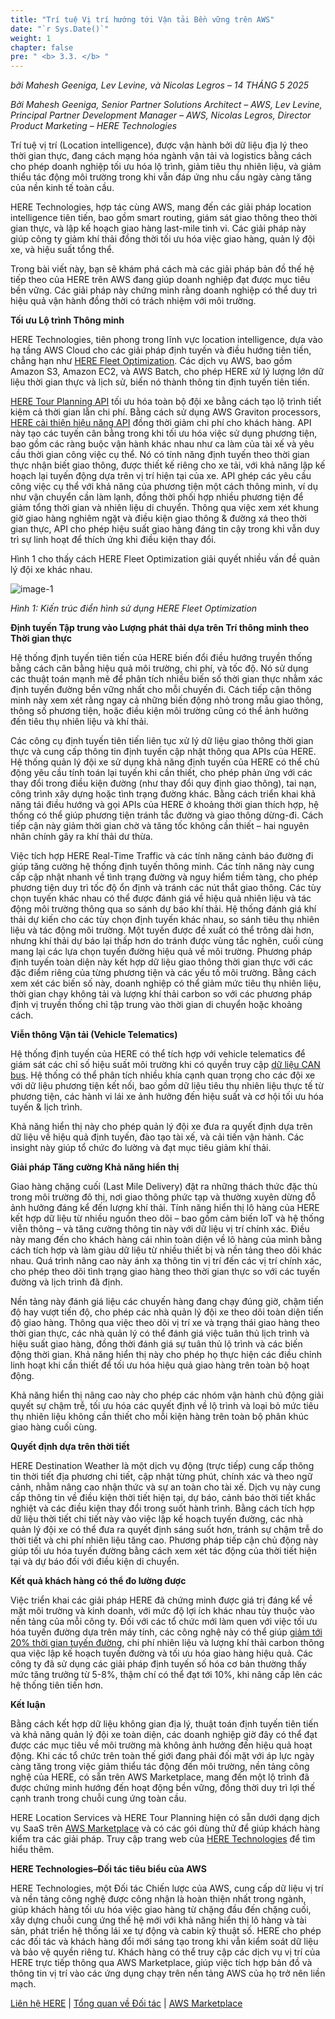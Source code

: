 ```yaml
---
title: "Trí tuệ Vị trí hướng tới Vận tải Bền vững trên AWS"
date: "`r Sys.Date()`"
weight: 1
chapter: false
pre: " <b> 3.3. </b> "
---
```


*bởi Mahesh Geeniga, Lev Levine, và Nicolas Legros – 14 THÁNG 5 2025*

*Bởi Mahesh Geeniga, Senior Partner Solutions Architect – AWS, Lev Levine, Principal Partner Development Manager – AWS, Nicolas Legros, Director Product Marketing – HERE Technologies*

Trí tuệ vị trí (Location intelligence), được vận hành bởi dữ liệu địa lý theo thời gian thực, đang cách mạng hóa ngành vận tải và logistics bằng cách cho phép doanh nghiệp tối ưu hóa lộ trình, giảm tiêu thụ nhiên liệu, và giảm thiểu tác động môi trường trong khi vẫn đáp ứng nhu cầu ngày càng tăng của nền kinh tế toàn cầu.

HERE Technologies, hợp tác cùng AWS, mang đến các giải pháp location intelligence tiên tiến, bao gồm smart routing, giám sát giao thông theo thời gian thực, và lập kế hoạch giao hàng last-mile tinh vi. Các giải pháp này giúp công ty giảm khí thải đồng thời tối ưu hóa việc giao hàng, quản lý đội xe, và hiệu suất tổng thể.

Trong bài viết này, bạn sẽ khám phá cách mà các giải pháp bản đồ thế hệ tiếp theo của HERE trên AWS đang giúp doanh nghiệp đạt được mục tiêu bền vững. Các giải pháp này chứng minh rằng doanh nghiệp có thể duy trì hiệu quả vận hành đồng thời có trách nhiệm với môi trường.

**Tối ưu Lộ trình Thông minh**

HERE Technologies, tiên phong trong lĩnh vực location intelligence, dựa vào hạ tầng AWS Cloud cho các giải pháp định tuyến và điều hướng tiên tiến, chẳng hạn như [HERE Fleet Optimization](https://aws.amazon.com/marketplace/seller-profile?id=cc033bc0-fe05-4d79-ba58-9a132b1fe9d3). Các dịch vụ AWS, bao gồm Amazon S3, Amazon EC2, và AWS Batch, cho phép HERE xử lý lượng lớn dữ liệu thời gian thực và lịch sử, biến nó thành thông tin định tuyến tiên tiến.

[HERE Tour Planning API](https://aws.amazon.com/marketplace/pp/prodview-izb3zaa6bhepo) tối ưu hóa toàn bộ đội xe bằng cách tạo lộ trình tiết kiệm cả thời gian lẫn chi phí. Bằng cách sử dụng AWS Graviton processors, [HERE cải thiện hiệu năng API](https://aws.amazon.com/solutions/case-studies/here-technologies-case-study/) đồng thời giảm chi phí cho khách hàng. API này tạo các tuyến cân bằng trong khi tối ưu hóa việc sử dụng phương tiện, bao gồm các ràng buộc vận hành khác nhau như ca làm của tài xế và yêu cầu thời gian công việc cụ thể. Nó có tính năng định tuyến theo thời gian thực nhận biết giao thông, được thiết kế riêng cho xe tải, với khả năng lập kế hoạch lại tuyến động dựa trên vị trí hiện tại của xe. API ghép các yêu cầu công việc cụ thể với khả năng của phương tiện một cách thông minh, ví dụ như vận chuyển cần làm lạnh, đồng thời phối hợp nhiều phương tiện để giảm tổng thời gian và nhiên liệu di chuyển. Thông qua việc xem xét khung giờ giao hàng nghiêm ngặt và điều kiện giao thông & đường xá theo thời gian thực, API cho phép hiệu suất giao hàng đáng tin cậy trong khi vẫn duy trì sự linh hoạt để thích ứng khi điều kiện thay đổi.

Hình 1 cho thấy cách HERE Fleet Optimization giải quyết nhiều vấn đề quản lý đội xe khác nhau.

![image-1](images/3-BlogsTranslated/3.3-/image-1.png)

*Hình 1: Kiến trúc điển hình sử dụng HERE Fleet Optimization*

**Định tuyến Tập trung vào Lượng phát thải dựa trên Trí thông minh theo Thời gian thực**

Hệ thống định tuyến tiên tiến của HERE biến đổi điều hướng truyền thống bằng cách cân bằng hiệu quả môi trường, chi phí, và tốc độ. Nó sử dụng các thuật toán mạnh mẽ để phân tích nhiều biến số thời gian thực nhằm xác định tuyến đường bền vững nhất cho mỗi chuyến đi. Cách tiếp cận thông minh này xem xét rằng ngay cả những biến động nhỏ trong mẫu giao thông, thông số phương tiện, hoặc điều kiện môi trường cũng có thể ảnh hưởng đến tiêu thụ nhiên liệu và khí thải.

Các công cụ định tuyến tiên tiến liên tục xử lý dữ liệu giao thông thời gian thực và cung cấp thông tin định tuyến cập nhật thông qua APIs của HERE. Hệ thống quản lý đội xe sử dụng khả năng định tuyến của HERE có thể chủ động yêu cầu tính toán lại tuyến khi cần thiết, cho phép phản ứng với các thay đổi trong điều kiện đường (như thay đổi quy định giao thông), tai nạn, công trình xây dựng hoặc tình trạng đường khác. Bằng cách triển khai khả năng tái điều hướng và gọi APIs của HERE ở khoảng thời gian thích hợp, hệ thống có thể giúp phương tiện tránh tắc đường và giao thông dừng-đi. Cách tiếp cận này giảm thời gian chờ và tăng tốc không cần thiết – hai nguyên nhân chính gây ra khí thải dư thừa.

Việc tích hợp HERE Real-Time Traffic và các tính năng cảnh báo đường đi giúp tăng cường hệ thống định tuyến thông minh. Các tính năng này cung cấp cập nhật nhanh về tình trạng đường và nguy hiểm tiềm tàng, cho phép phương tiện duy trì tốc độ ổn định và tránh các nút thắt giao thông. Các tùy chọn tuyến khác nhau có thể được đánh giá về hiệu quả nhiên liệu và tác động môi trường thông qua so sánh dự báo khí thải. Hệ thống đánh giá khí thải dự kiến cho các tùy chọn định tuyến khác nhau, so sánh tiêu thụ nhiên liệu và tác động môi trường. Một tuyến được đề xuất có thể trông dài hơn, nhưng khí thải dự báo lại thấp hơn do tránh được vùng tắc nghẽn, cuối cùng mang lại các lựa chọn tuyến đường hiệu quả về môi trường. Phương pháp định tuyến toàn diện này kết hợp dữ liệu giao thông thời gian thực với các đặc điểm riêng của từng phương tiện và các yếu tố môi trường. Bằng cách xem xét các biến số này, doanh nghiệp có thể giảm mức tiêu thụ nhiên liệu, thời gian chạy không tải và lượng khí thải carbon so với các phương pháp định vị truyền thống chỉ tập trung vào thời gian di chuyển hoặc khoảng cách.

**Viễn thông Vận tải (Vehicle Telematics)**

Hệ thống định tuyến của HERE có thể tích hợp với vehicle telematics để giám sát các chỉ số hiệu suất môi trường khi có quyền truy cập [dữ liệu CAN bus](https://en.wikipedia.org/wiki/CAN_bus). Hệ thống có thể phân tích nhiều khía cạnh quan trọng cho các đội xe với dữ liệu phương tiện kết nối, bao gồm dữ liệu tiêu thụ nhiên liệu thực tế từ phương tiện, các hành vi lái xe ảnh hưởng đến hiệu suất và cơ hội tối ưu hóa tuyến & lịch trình. 

Khả năng hiển thị này cho phép quản lý đội xe đưa ra quyết định dựa trên dữ liệu về hiệu quả định tuyến, đào tạo tài xế, và cải tiến vận hành. Các insight này giúp tổ chức đo lường và đạt mục tiêu giảm khí thải.

**Giải pháp Tăng cường Khả năng hiển thị**

Giao hàng chặng cuối (Last Mile Delivery) đặt ra những thách thức đặc thù trong môi trường đô thị, nơi giao thông phức tạp và thường xuyên dừng đỗ ảnh hưởng đáng kể đến lượng khí thải. Tính năng hiển thị lô hàng của HERE kết hợp dữ liệu từ nhiều nguồn theo dõi – bao gồm cảm biến IoT và hệ thống viễn thông – và tăng cường thông tin này với dữ liệu vị trí chính xác. Điều này mang đến cho khách hàng cái nhìn toàn diện về lô hàng của mình bằng cách tích hợp và làm giàu dữ liệu từ nhiều thiết bị và nền tảng theo dõi khác nhau. Quá trình nâng cao này ánh xạ thông tin vị trí đến các vị trí chính xác, cho phép theo dõi tình trạng giao hàng theo thời gian thực so với các tuyến đường và lịch trình đã định.

Nền tảng này đánh giá liệu các chuyến hàng đang chạy đúng giờ, chậm tiến độ hay vượt tiến độ, cho phép các nhà quản lý đội xe theo dõi toàn diện tiến độ giao hàng. Thông qua việc theo dõi vị trí xe và trạng thái giao hàng theo thời gian thực, các nhà quản lý có thể đánh giá việc tuân thủ lịch trình và hiệu suất giao hàng, đồng thời đánh giá sự tuân thủ lộ trình và các biến động thời gian. Khả năng hiển thị này cho phép họ thực hiện các điều chỉnh linh hoạt khi cần thiết để tối ưu hóa hiệu quả giao hàng trên toàn bộ hoạt động. 

Khả năng hiển thị nâng cao này cho phép các nhóm vận hành chủ động giải quyết sự chậm trễ, tối ưu hóa các quyết định về lộ trình và loại bỏ mức tiêu thụ nhiên liệu không cần thiết cho mỗi kiện hàng trên toàn bộ phân khúc giao hàng cuối cùng.

**Quyết định dựa trên thời tiết**

HERE Destination Weather là một dịch vụ động (trực tiếp) cung cấp thông tin thời tiết địa phương chi tiết, cập nhật từng phút, chính xác và theo ngữ cảnh, nhằm nâng cao nhận thức và sự an toàn cho tài xế. Dịch vụ này cung cấp thông tin về điều kiện thời tiết hiện tại, dự báo, cảnh báo thời tiết khắc nghiệt và các điều kiện thay đổi trong suốt hành trình. Bằng cách tích hợp dữ liệu thời tiết chi tiết này vào việc lập kế hoạch tuyến đường, các nhà quản lý đội xe có thể đưa ra quyết định sáng suốt hơn, tránh sự chậm trễ do thời tiết và chi phí nhiên liệu tăng cao. Phương pháp tiếp cận chủ động này giúp tối ưu hóa tuyến đường bằng cách xem xét tác động của thời tiết hiện tại và dự báo đối với điều kiện di chuyển.

**Kết quả khách hàng có thể đo lường được**

Việc triển khai các giải pháp HERE đã chứng minh được giá trị đáng kể về mặt môi trường và kinh doanh, với mức độ lợi ích khác nhau tùy thuộc vào nền tảng của mỗi công ty. Đối với các tổ chức mới làm quen với việc tối ưu hóa tuyến đường dựa trên máy tính, các công nghệ này có thể giúp [giảm tới 20% thời gian tuyến đường](https://aws.amazon.com/partners/success/kovix-here-technologies/), chi phí nhiên liệu và lượng khí thải carbon thông qua việc lập kế hoạch tuyến đường và tối ưu hóa giao hàng hiệu quả. Các công ty đã sử dụng các giải pháp định tuyến số hóa cơ bản thường thấy mức tăng trưởng từ 5-8%, thậm chí có thể đạt tới 10%, khi nâng cấp lên các hệ thống tiên tiến hơn.

**Kết luận**

Bằng cách kết hợp dữ liệu không gian địa lý, thuật toán định tuyến tiên tiến và khả năng quản lý đội xe toàn diện, các doanh nghiệp giờ đây có thể đạt được các mục tiêu về môi trường mà không ảnh hưởng đến hiệu quả hoạt động. Khi các tổ chức trên toàn thế giới đang phải đối mặt với áp lực ngày càng tăng trong việc giảm thiểu tác động đến môi trường, nền tảng công nghệ của HERE, có sẵn trên AWS Marketplace, mang đến một lộ trình đã được chứng minh hướng đến hoạt động bền vững, đồng thời duy trì lợi thế cạnh tranh trong chuỗi cung ứng toàn cầu. 

HERE Location Services và HERE Tour Planning hiện có sẵn dưới dạng dịch vụ SaaS trên [AWS Marketplace](https://aws.amazon.com/marketplace/seller-profile?id=cc033bc0-fe05-4d79-ba58-9a132b1fe9d3) và có các gói dùng thử để giúp khách hàng kiểm tra các giải pháp. Truy cập trang web của [HERE Technologies](https://www.here.com/) để tìm hiểu thêm.

**HERE Technologies–Đối tác tiêu biểu của AWS**

HERE Technologies, một Đối tác Chiến lược của AWS, cung cấp dữ liệu vị trí và nền tảng công nghệ được công nhận là hoàn thiện nhất trong ngành, giúp khách hàng tối ưu hóa việc giao hàng từ chặng đầu đến chặng cuối, xây dựng chuỗi cung ứng thế hệ mới với khả năng hiển thị lô hàng và tài sản, phát triển hệ thống lái xe tự động và cabin kỹ thuật số. HERE cho phép các đối tác và khách hàng đổi mới sáng tạo trong khi vẫn kiểm soát dữ liệu và bảo vệ quyền riêng tư. Khách hàng có thể truy cập các dịch vụ vị trí của HERE trực tiếp thông qua AWS Marketplace, giúp việc tích hợp bản đồ và thông tin vị trí vào các ứng dụng chạy trên nền tảng AWS của họ trở nên liền mạch.

[Liên hệ HERE](https://partners.amazonaws.com/contactpartner?partnerId=001E000001K9eOvIAJ&partnerName=HERE%20Technologies) | [Tổng quan về Đối tác](https://partners.amazonaws.com/partners/001E000001K9eOvIAJ/HERE%20Technologies) | [AWS Marketplace](https://aws.amazon.com/marketplace/seller-profile?id=cc033bc0-fe05-4d79-ba58-9a132b1fe9d3)